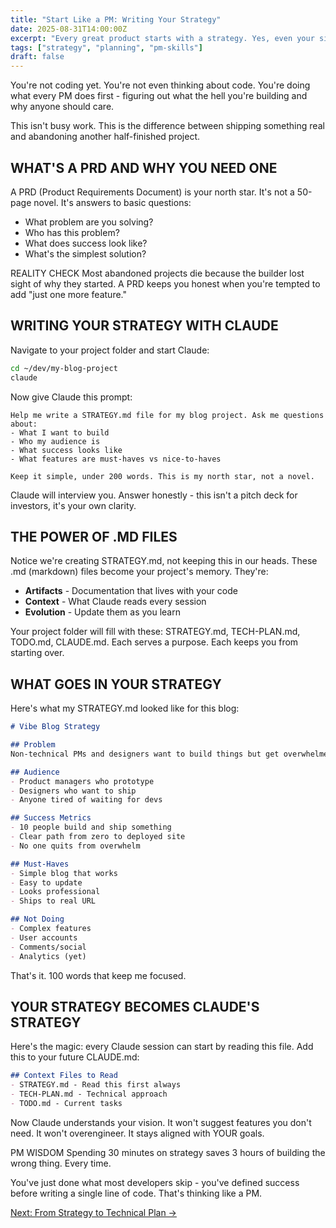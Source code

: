 ```yaml
---
title: "Start Like a PM: Writing Your Strategy"
date: 2025-08-31T14:00:00Z
excerpt: "Every great product starts with a strategy. Yes, even your side project."
tags: ["strategy", "planning", "pm-skills"]
draft: false
---
```


You're not coding yet. You're not even thinking about code. You're doing what every PM does first - figuring out what the hell you're building and why anyone should care.

This isn't busy work. This is the difference between shipping something real and abandoning another half-finished project.

## WHAT'S A PRD AND WHY YOU NEED ONE

A PRD (Product Requirements Document) is your north star. It's not a 50-page novel. It's answers to basic questions:
- What problem are you solving?
- Who has this problem?
- What does success look like?
- What's the simplest solution?

<span class="context-label">REALITY CHECK</span> <span class="context-text">Most abandoned projects die because the builder lost sight of why they started. A PRD keeps you honest when you're tempted to add "just one more feature."</span>

## WRITING YOUR STRATEGY WITH CLAUDE

Navigate to your project folder and start Claude:

```bash
cd ~/dev/my-blog-project
claude
```

Now give Claude this prompt:

```
Help me write a STRATEGY.md file for my blog project. Ask me questions about:
- What I want to build
- Who my audience is
- What success looks like
- What features are must-haves vs nice-to-haves

Keep it simple, under 200 words. This is my north star, not a novel.
```

Claude will interview you. Answer honestly - this isn't a pitch deck for investors, it's your own clarity.

## THE POWER OF .MD FILES

Notice we're creating STRATEGY.md, not keeping this in our heads. These .md (markdown) files become your project's memory. They're:
- **Artifacts** - Documentation that lives with your code
- **Context** - What Claude reads every session
- **Evolution** - Update them as you learn

Your project folder will fill with these: STRATEGY.md, TECH-PLAN.md, TODO.md, CLAUDE.md. Each serves a purpose. Each keeps you from starting over.

## WHAT GOES IN YOUR STRATEGY

Here's what my STRATEGY.md looked like for this blog:

```markdown
# Vibe Blog Strategy

## Problem
Non-technical PMs and designers want to build things but get overwhelmed by dev complexity.

## Audience
- Product managers who prototype
- Designers who want to ship
- Anyone tired of waiting for devs

## Success Metrics
- 10 people build and ship something
- Clear path from zero to deployed site
- No one quits from overwhelm

## Must-Haves
- Simple blog that works
- Easy to update
- Looks professional
- Ships to real URL

## Not Doing
- Complex features
- User accounts
- Comments/social
- Analytics (yet)
```

That's it. 100 words that keep me focused.

## YOUR STRATEGY BECOMES CLAUDE'S STRATEGY

Here's the magic: every Claude session can start by reading this file. Add this to your future CLAUDE.md:

```markdown
## Context Files to Read
- STRATEGY.md - Read this first always
- TECH-PLAN.md - Technical approach
- TODO.md - Current tasks
```

Now Claude understands your vision. It won't suggest features you don't need. It won't overengineer. It stays aligned with YOUR goals.

<span class="context-label">PM WISDOM</span> <span class="context-text">Spending 30 minutes on strategy saves 3 hours of building the wrong thing. Every time.</span>

You've just done what most developers skip - you've defined success before writing a single line of code. That's thinking like a PM.

[Next: From Strategy to Technical Plan →](/posts/from-strategy-to-tech-plan)